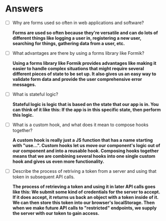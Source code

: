 # Answers

- [ ] Why are forms used so often in web applications and software?

  **Forms are used so often because they're versatile and can do lots of different things like logging a user in, registering a new user, searching for things, gathering data from a user, etc.**

- [ ] What advantages are there by using a forms library like Formik?

  **Using a forms library like Formik provides advantages like making it easier to handle complex situations that might require several different pieces of state to be set up. It also gives us an easy way to validate form data and provide the user comprehensive error messages.**

- [ ] What is stateful logic?

  **Stateful logic is logic that is based on the state that our app is in. You can think of it like this: If the app is in this specific state, then perform this logic.**

- [ ] What is a custom hook, and what does it mean to compose hooks together?

  **A custom hook is really just a JS function that has a name starting with "use...". Custom hooks let us move our component's logic out of our component and into a reusable hook. Composing hooks together means that we are combining several hooks into one single custom hook and gives us even more functionality.**

- [ ] Describe the process of retriving a token from a server and using that token in subsequent API calls.

  **The process of retrieving a token and using it in later API calls goes like this: We submit some kind of credentials for the server to accept. If it does accept, it returns us back an object with a token inside of it. We can then store this token into our browser's localStorage. Then when we make future API calls to "restricted" endpoints, we supply the server with our token to gain access.**
